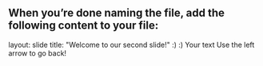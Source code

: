 When you’re done naming the file, add the following content to your file:
---
layout: slide
title: "Welcome to our second slide!"
:) :)
Your text
Use the left arrow to go back!

